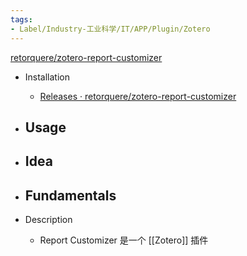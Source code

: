 ```yaml
---
tags:
- Label/Industry-工业科学/IT/APP/Plugin/Zotero
---
```


[retorquere/zotero-report-customizer](https://github.com/retorquere/zotero-report-customizer)

- Installation
    - [Releases · retorquere/zotero-report-customizer](https://github.com/retorquere/zotero-report-customizer/releases)

- Usage
    - 

- Idea
    - 

- Fundamentals
    - 

- Description
    - Report Customizer 是一个 [[Zotero]] 插件
